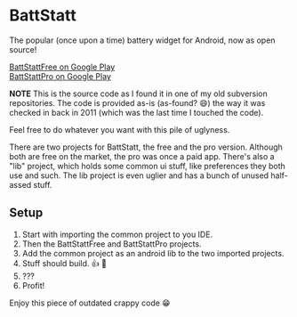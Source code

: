 # BattStatt

The popular (once upon a time) battery widget for Android, now as open source!

[BattStattFree on Google Play](https://play.google.com/store/apps/details?id=net.bajawa.battery)  
[BattStattPro on Google Play](https://play.google.com/store/apps/details?id=net.bajawa.batterypro)

**NOTE**
This is the source code as I found it in one of my old subversion repositories. The code is provided as-is (as-found? :smile:) the way it was checked in back in 2011 (which was the last time I touched the code).

Feel free to do whatever you want with this pile of uglyness.

There are two projects for BattStatt, the free and the pro version. Although both are free on the market, the pro was once a paid app.
There's also a "lib" project, which holds some common ui stuff, like preferences they both use and such. The lib project is even uglier and has a bunch of unused half-assed stuff.

## Setup

1. Start with importing the common project to you IDE.
2. Then the BattStattFree and BattStattPro projects.
3. Add the common project as an android lib to the two imported projects.
4. Stuff should build. :thumbsup: :dancers:
5. ???
6. Profit!

Enjoy this piece of outdated crappy code :grin:
